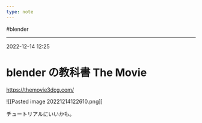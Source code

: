 ```yaml
---
type: note
---
```


#blender

---
2022-12-14  12:25

# blender  の教科書 The Movie

https://themovie3dcg.com/

![[Pasted image 20221214122610.png]]

チュートリアルにいいかも。

